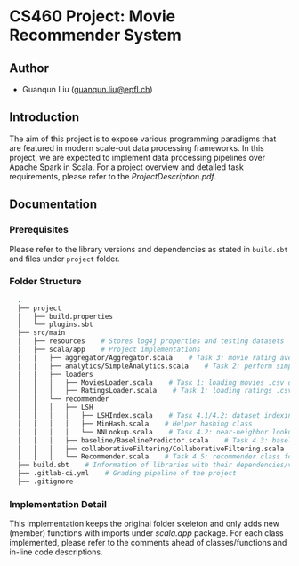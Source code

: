 # CS460 Project: Movie Recommender System

## Author
* Guanqun Liu (guanqun.liu@epfl.ch)

## Introduction
The aim of this project is to expose various programming paradigms that are
featured in modern scale-out data processing frameworks. In this project, we are expected
to implement data processing pipelines over Apache Spark in Scala. For a project overview and
detailed task requirements, please refer to the *ProjectDescription.pdf*.

## Documentation
### Prerequisites
Please refer to the library versions and dependencies as stated in ```build.sbt``` and files under `project`
folder.

### Folder Structure
```bash
  .
  ├── project
  │   ├── build.properties               
  │   └── plugins.sbt            
  ├── src/main
  │   ├── resources    # Stores log4j properties and testing datasets
  │   ├── scala/app    # Project implementations
  │   │   ├── aggregator/Aggregator.scala    # Task 3: movie rating averager with incremental maintaining for new ratings
  │   │   ├── analytics/SimpleAnalytics.scala    # Task 2: perform simple data manipulation and extract required analytics
  │   │   ├── loaders
  │   │   │   ├── MoviesLoader.scala    # Task 1: loading movies .csv dataset
  │   │   │   ├── RatingsLoader.scala    # Task 1: loading ratings .csv dataset
  │   │   └── recommender
  │   │   │   ├── LSH
  │   │   │   │   ├── LSHIndex.scala    # Task 4.1/4.2: dataset indexing; near-neighbor lookups
  │   │   │   │   ├── MinHash.scala    # Helper hashing class
  │   │   │   │   └── NNLookup.scala    # Task 4.2: near-neighbor lookups
  │   │   │   ├── baseline/BaselinePredictor.scala    # Task 4.3: baseline predictor
  │   │   │   ├── collaborativeFiltering/CollaborativeFiltering.scala    # Task 4.4: collaborative filtering using ALS algorithm
  │   │   │   └── Recommender.scala    # Task 4.5: recommender class for baseline and collaborative filtering predictors
  ├── build.sbt    # Information of libraries with their dependencies/versions
  ├── .gitlab-ci.yml    # Grading pipeline of the project
  ├── .gitignore
```

### Implementation Detail
This implementation keeps the original folder skeleton and only adds new (member) functions
with imports under *scala.app* package. For each class implemented, please refer to the comments
ahead of classes/functions and in-line code descriptions.


